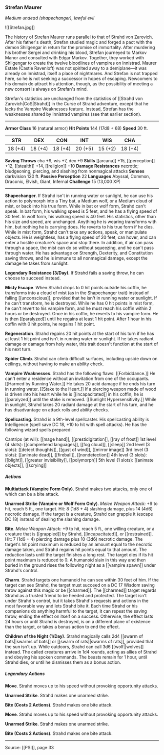 ### Strefan Maurer
_Medium undead (shapechanger), lawful evil_

![[Strefan.jpg]]

The history of Strefan Maurer runs parallel to that of Strahd von Zarovich. After his father's death, Strefan studied magic and forged a pact with the demon Shilgengar in return for the promise of immortality. After murdering his brother Sergei and drinking his blood, Strefan journeyed to Markov Manor and consulted with Edgar Markov. Together, they worked with Shilgengar to create the twelve bloodlines of vampires on Innistrad. Maurer Estate (Castle Ravenloft) was not spirited away to a demiplane—it was already on Innistrad, itself a place of nightmares. And Strefan is not trapped here, so he is not seeking a successor in hopes of escaping. Newcomers to his domain do attract his attention, though, as the possibility of meeting a new consort is always on Strefan's mind.

Strefan's statistics are unchanged from the statistics of [[Strahd von Zarovich|CoS|Strahd]] in the Curse of Strahd adventure, except that he lacks the Vampire Weaknesses feature. Instead, Strefan has the weaknesses shared by Innistrad vampires (see that earlier section).



---

**Armor Class** 16 (natural armor)
**Hit Points** 144 (17d8 + 68)
**Speed** 30 ft.

| STR     | DEX     | CON     | INT     | WIS     | CHA     |
|---------|---------|---------|---------|---------|---------|
| 18 (+4) | 18 (+4) | 18 (+4) | 20 (+5) | 15 (+2) | 18 (+4) |

**Saving Throws** cha +9, wis +7, dex +9
**Skills** [[arcana]] +15, [[perception]] +12, [[stealth]] +14, [[religion]] +10
**Damage Resistances** necrotic; bludgeoning, piercing, and slashing from nonmagical attacks
**Senses** darkvision 120 ft.
**Passive Perception** 22
**Languages** Abyssal, Common, Draconic, Elvish, Giant, Infernal
**Challenge** 15 (13,000 XP)

---

**Shapechanger**. If Strahd isn't in running water or sunlight, he can use his action to polymorph into a Tiny bat, a Medium wolf, or a Medium cloud of mist, or back into his true form. While in bat or wolf form, Strahd can't speak. In bat form, his walking speed is 5 feet, and he has a flying speed of 30 feet. In wolf form, his walking speed is 40 feet. His statistics, other than his size and speed, are unchanged. Anything he is wearing transforms with him, but nothing he is carrying does. He reverts to his true form if he dies. While in mist form, Strahd can't take any actions, speak, or manipulate objects. He is weightless, has a flying speed of 20 feet, can hover, and can enter a hostile creature's space and stop there. In addition, if air can pass through a space, the mist can do so without squeezing, and he can't pass through water. He has advantage on Strength, Dexterity, and Constitution saving throws, and he is immune to all nonmagical damage, except the damage he takes from sunlight.

**Legendary Resistance (3/Day)**. If Strahd fails a saving throw, he can choose to succeed instead.

**Misty Escape**. When Strahd drops to 0 hit points outside his coffin, he transforms into a cloud of mist (as in the Shapechanger trait) instead of falling [[unconscious]], provided that he isn't in running water or sunlight. If he can't transform, he is destroyed. While he has 0 hit points in mist form, he can't revert to his vampire form, and he must reach his coffin within 2 hours or be destroyed. Once in his coffin, he reverts to his vampire form. He is then [[paralyzed]] until he regains at least 1 hit point. After 1 hour in his coffin with 0 hit points, he regains 1 hit point.

**Regeneration**. Strahd regains 20 hit points at the start of his turn if he has at least 1 hit point and isn't in running water or sunlight. If he takes radiant damage or damage from holy water, this trait doesn't function at the start of his next turn.

**Spider Climb**. Strahd can climb difficult surfaces, including upside down on ceilings, without having to make an ability check.

**Vampire Weaknesses**. Strahd has the following flaws: [[Forbiddance.]] He can't enter a residence without an invitation from one of the occupants. [[Harmed by Running Water.]] He takes 20 acid damage if he ends his turn in running water. [[Stake to the Heart.]] If a piercing weapon made of wood is driven into his heart while he is [[incapacitated]] in his coffin, he is [[paralyzed]] until the stake is removed. [[Sunlight Hypersensitivity.]] While in sunlight, Strahd takes 20 radiant damage at the start of his turn, and he has disadvantage on attack rolls and ability checks.

**Spellcasting.** Strahd is a 9th-level spellcaster. His spellcasting ability is Intelligence (spell save DC 18, +10 to hit with spell attacks). He has the following wizard spells prepared:

Cantrips (at will): [[mage hand]], [[prestidigitation]], [[ray of frost]]
1st level (4 slots): [[comprehend languages]], [[fog cloud]], [[sleep]]
2nd level (3 slots): [[detect thoughts]], [[gust of wind]], [[mirror image]]
3rd level (3 slots): [[animate dead]], [[fireball]], [[nondetection]]
4th level (3 slots): [[blight]], [[greater invisibility]], [[polymorph]]
5th level (1 slots): [[animate objects]], [[scrying]]

##### Actions
**Multiattack (Vampire Form Only)**. Strahd makes two attacks, only one of which can be a bite attack.

**Unarmed Strike (Vampire or Wolf Form Only)**. _Melee Weapon Attack:_ +9 to hit, reach 5 ft., one target. Hit: 8 (1d8 + 4) slashing damage, plus 14 (4d6) necrotic damage. If the target is a creature, Strahd can grapple it (escape DC 18) instead of dealing the slashing damage.

**Bite**. _Melee Weapon Attack:_ +9 to hit, reach 5 ft., one willing creature, or a creature that is [[grappled]] by Strahd, [[incapacitated]], or [[restrained]]. Hit: 7 (1d6 + 4) piercing damage plus 10 (3d6) necrotic damage. The target's hit point maximum is reduced by an amount equal to the necrotic damage taken, and Strahd regains hit points equal to that amount. The reduction lasts until the target finishes a long rest. The target dies if its hit point maximum is reduced to 0. A humanoid slain in this way and then buried in the ground rises the following night as a [[vampire spawn]] under Strahd's control.

**Charm**. Strahd targets one humanoid he can see within 30 feet of him. If the target can see Strahd, the target must succeed on a DC 17 Wisdom saving throw against this magic or be [[charmed]]. The [[charmed]] target regards Strahd as a trusted friend to be heeded and protected. The target isn't under Strahd's control, but it takes Strahd's requests and actions in the most favorable way and lets Strahd bite it. Each time Strahd or his companions do anything harmful to the target, it can repeat the saving throw, ending the effect on itself on a success. Otherwise, the effect lasts 24 hours or until Strahd is destroyed, is on a different plane of existence than the target, or takes a bonus action to end the effect.

**Children of the Night (1/Day)**. Strahd magically calls 2d4 [[swarm of bats||swarms of bats]] or [[swarm of rats||swarms of rats]], provided that the sun isn't up. While outdoors, Strahd can call 3d6 [[wolf||wolves]] instead. The called creatures arrive in 1d4 rounds, acting as allies of Strahd and obeying his spoken commands. The beasts remain for 1 hour, until Strahd dies, or until he dismisses them as a bonus action.

##### Legendary Actions
**Move**. Strahd moves up to his speed without provoking opportunity attacks.

**Unarmed Strike**. Strahd makes one unarmed strike.

**Bite (Costs 2 Actions)**. Strahd makes one bite attack.

**Move**. Strahd moves up to his speed without provoking opportunity attacks.

**Unarmed Strike**. Strahd makes one unarmed strike.

**Bite (Costs 2 Actions)**. Strahd makes one bite attack.


---

Source: [[PSI]], page 33